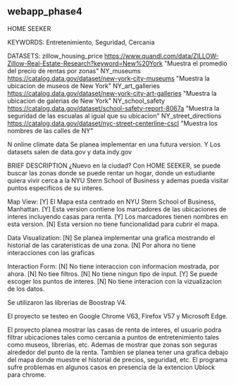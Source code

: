 ## webapp_phase4

HOME SEEKER


KEYWORDS: 
Entretenimiento, Seguridad, Cercania


DATASETS:
zillow_housing_price  	https://www.quandl.com/data/ZILLOW-Zillow-Real-Estate-Research?keyword=New%20York 	"Muestra el promedio del precio de rentas por zonas"
NY_museums 				https://catalog.data.gov/dataset/new-york-city-museums								"Muestra la ubicacion de museos de New York"
NY_art_galleries		https://catalog.data.gov/dataset/new-york-city-art-galleries						"Muestra la ubicacion de galerias de New York"
NY_school_safety		https://catalog.data.gov/dataset/school-safety-report-8067a							"Muestra la seguridad de las escualas al igual que su ubicacion"
NY_street_directions	https://catalog.data.gov/dataset/nyc-street-centerline-cscl							"Muestra los nombres de las calles de NY"

N 	online climate data 	Se planea implementar en una futura version.
Y 	Los datasets salen de data.gov y data.indy.gov


BRIEF DESCRIPTION
¿Nuevo en la ciudad? Con HOME SEEKER, se puede buscar las zonas donde se puede rentar un hogar, donde un estudiante quiera vivir cerca a la NYU Stern School of Business
y ademas pueda visitar puntos especificos de su interes.

Map View:
	[Y]		El Mapa esta centrado en NYU Stern School of Business, Manhattan.
	[Y] 	Esta version contiene los marcadores de las ubicaciones de interes incluyendo casas para renta.
	[Y] 	Los marcadores tienen nombres en esta version.
	[N] 	Esta version no tiene funcionalidad para cubrir el mapa.

Data Visualization:
	[N] 	Se planea implementar una grafica mostrando el historial de las carateristicas de una zona.
	[N] 	Por ahora no tiene interacciones con las graficas

Interaction Form:
	[N] 	No tiene interaccion con informacion mostrada, por ahora.
	[N] 	No tiee filtros.
	[N] 	No tiene ningun tipo de input.
	[Y] 	Se puede escoger los puntos de interes.
	[N] 	No tiene interacion con la vizualizacion de los datos.


Se utilizaron las librerias de Boostrap V4.


El proyecto se testeo en Google Chrome V63, Firefox V57 y Microsoft Edge.


El proyecto planea mostrar las casas de renta de interes, el usuario podra filtrar ubicaciones tales como
cercania a puntos de entretenimiento tales como museos, librerias, etc. Ademas de mostrar que zonas son seguras alrededor del
punto de la renta. Tambien se planea tener una grafica debajo del mapa donde muestre el historial de precios, seguridad, etc.
El programa sufre problemas en algunos casos en presencia de la extencion Ublock para chrome.